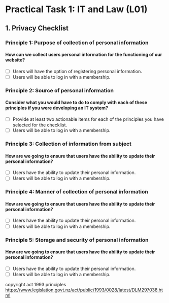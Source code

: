 # Practical Task 1: IT and Law (L01)

## 1. Privacy Checklist

### Principle 1: Purpose of collection of personal information

#### How can we collect users personal information for the functioning of our website?
- [ ] Users will have the option of registering personal information.
- [ ] Users will be able to log in with a membership.

### Principle 2: Source of personal information

#### Consider what you would have to do to comply with each of these principles if you were developing an IT system?
- [ ] Provide at least two actionable items for each of the principles you have selected for the checklist.
- [ ] Users will be able to log in with a membership.

### Principle 3: Collection of information from subject
 
#### How are we going to ensure that users have the ability to update their personal information? <!-- example of what I need to do to comply-->
 - [ ] Users have the ability to update their personal information. <!-- example of actionable item-->
- [ ] Users will be able to log in with a membership.

### Principle 4: Manner of collection of personal information

#### How are we going to ensure that users have the ability to update their personal information? <!-- example of what I need to do to comply-->
 - [ ] Users have the ability to update their personal information. <!-- example of actionable item-->
- [ ] Users will be able to log in with a membership.

### Principle 5: Storage and security of personal information

#### How are we going to ensure that users have the ability to update their personal information? <!-- example of what I need to do to comply-->
 - [ ] Users have the ability to update their personal information. <!-- example of actionable item-->
- [ ] Users will be able to log in with a membership.

copyright act 1993 principles
https://www.legislation.govt.nz/act/public/1993/0028/latest/DLM297038.html
